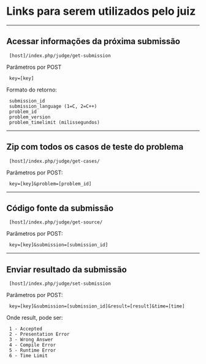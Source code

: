 Links para serem utilizados pelo juiz
=========
----
Acessar informações da próxima submissão
----
```
 [host]/index.php/judge/get-submission
```

Parâmetros por POST
```
 key=[key]
```
Formato do retorno:
```
 submission_id
 submission_language (1=C, 2=C++)
 problem_id
 problem_version
 problem_timelimit (milissegundos)
```
-----
Zip com todos os casos de teste do problema
-----
```
 [host]/index.php/judge/get-cases/
```
Parâmetros por POST: 
```
 key=[key]&problem=[problem_id]
```

----
Código fonte da submissão
----
```
 [host]/index.php/judge/get-source/
```
Parâmetros por POST: 
```
 key=[key]&submission=[submission_id]
```
----
Enviar resultado da submissão
----
```
 [host]/index.php/judge/set-submission
```
Parâmetros por POST: 
```
 key=[key]&submission=[submission_id]&result=[result]&time=[time]
```
Onde result, pode ser:
```
 1 - Accepted
 2 - Presentation Error
 3 - Wrong Answer
 4 - Compile Error
 5 - Runtime Error
 6 - Time Limit
```

